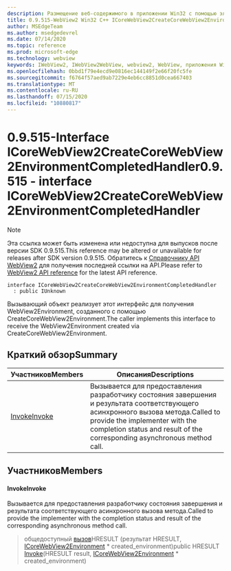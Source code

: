 ```yaml
---
description: Размещение веб-содержимого в приложении Win32 с помощью элемента управления Microsoft Edge WebView2
title: 0.9.515-WebView2 Win32 C++ ICoreWebView2CreateCoreWebView2EnvironmentCompletedHandler
author: MSEdgeTeam
ms.author: msedgedevrel
ms.date: 07/14/2020
ms.topic: reference
ms.prod: microsoft-edge
ms.technology: webview
keywords: IWebView2, IWebView2WebView, webview2, WebView, приложения Win32, Win32, EDGE, ICoreWebView2, ICoreWebView2Controller, элемент управления "веб-браузер", HTML Edge
ms.openlocfilehash: 0bbd1f79e4ecd9e0816ec144149f2e66f20fc5fe
ms.sourcegitcommit: f6764f57aed9ab7229e4eb6cc8851d0cea667403
ms.translationtype: MT
ms.contentlocale: ru-RU
ms.lasthandoff: 07/15/2020
ms.locfileid: "10880817"
---
```

# <span data-ttu-id="c1757-104">0.9.515-Interface ICoreWebView2CreateCoreWebView2EnvironmentCompletedHandler</span><span class="sxs-lookup"><span data-stu-id="c1757-104">0.9.515 - interface ICoreWebView2CreateCoreWebView2EnvironmentCompletedHandler</span></span> 

> [!NOTE]
> <span data-ttu-id="c1757-105">Эта ссылка может быть изменена или недоступна для выпусков после версии SDK 0.9.515.</span><span class="sxs-lookup"><span data-stu-id="c1757-105">This reference may be altered or unavailable for releases after SDK version 0.9.515.</span></span> <span data-ttu-id="c1757-106">Обратитесь к [Справочнику API WebView2](../../../webview2-api-reference.md) для получения последней ссылки на API.</span><span class="sxs-lookup"><span data-stu-id="c1757-106">Please refer to [WebView2 API reference](../../../webview2-api-reference.md) for the latest API reference.</span></span>

```
interface ICoreWebView2CreateCoreWebView2EnvironmentCompletedHandler
  : public IUnknown
```

<span data-ttu-id="c1757-107">Вызывающий объект реализует этот интерфейс для получения WebView2Environment, созданного с помощью CreateCoreWebView2Environment.</span><span class="sxs-lookup"><span data-stu-id="c1757-107">The caller implements this interface to receive the WebView2Environment created via CreateCoreWebView2Environment.</span></span>

## <span data-ttu-id="c1757-108">Краткий обзор</span><span class="sxs-lookup"><span data-stu-id="c1757-108">Summary</span></span>

 <span data-ttu-id="c1757-109">Участников</span><span class="sxs-lookup"><span data-stu-id="c1757-109">Members</span></span>                        | <span data-ttu-id="c1757-110">Описания</span><span class="sxs-lookup"><span data-stu-id="c1757-110">Descriptions</span></span>
--------------------------------|---------------------------------------------
[<span data-ttu-id="c1757-111">Invoke</span><span class="sxs-lookup"><span data-stu-id="c1757-111">Invoke</span></span>](#invoke) | <span data-ttu-id="c1757-112">Вызывается для предоставления разработчику состояния завершения и результата соответствующего асинхронного вызова метода.</span><span class="sxs-lookup"><span data-stu-id="c1757-112">Called to provide the implementer with the completion status and result of the corresponding asynchronous method call.</span></span>

## <span data-ttu-id="c1757-113">Участников</span><span class="sxs-lookup"><span data-stu-id="c1757-113">Members</span></span>

#### <span data-ttu-id="c1757-114">Invoke</span><span class="sxs-lookup"><span data-stu-id="c1757-114">Invoke</span></span> 

<span data-ttu-id="c1757-115">Вызывается для предоставления разработчику состояния завершения и результата соответствующего асинхронного вызова метода.</span><span class="sxs-lookup"><span data-stu-id="c1757-115">Called to provide the implementer with the completion status and result of the corresponding asynchronous method call.</span></span>

> <span data-ttu-id="c1757-116">общедоступный [вызов](#invoke)HRESULT (результат HRESULT, [ICoreWebView2Environment](icorewebview2environment.md) \* created_environment)</span><span class="sxs-lookup"><span data-stu-id="c1757-116">public HRESULT [Invoke](#invoke)(HRESULT result, [ICoreWebView2Environment](icorewebview2environment.md) \* created_environment)</span></span>

